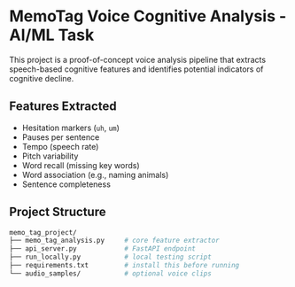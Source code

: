 # MemoTag Voice Cognitive Analysis - AI/ML Task

This project is a proof-of-concept voice analysis pipeline that extracts speech-based cognitive features and identifies potential indicators of cognitive decline.

## Features Extracted

- Hesitation markers (`uh`, `um`)
- Pauses per sentence
- Tempo (speech rate)
- Pitch variability
- Word recall (missing key words)
- Word association (e.g., naming animals)
- Sentence completeness

##  Project Structure

```bash
memo_tag_project/
├── memo_tag_analysis.py     # core feature extractor
├── api_server.py            # FastAPI endpoint
├── run_locally.py           # local testing script
├── requirements.txt         # install this before running
└── audio_samples/           # optional voice clips
